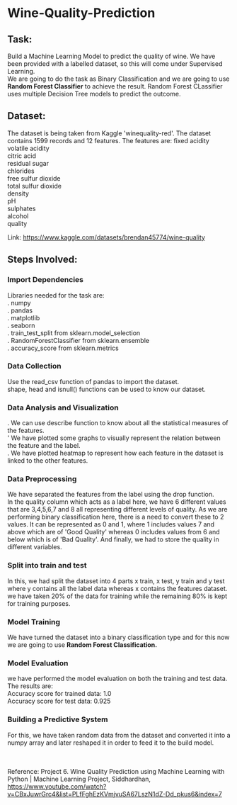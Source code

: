 # Wine-Quality-Prediction
## Task:
Build a Machine Learning Model to predict the quality of wine. We have been provided with a labelled dataset, so this will come under Supervised Learning.</br>
We are going to do the task as Binary Classification and we are going to use <b>Random Forest Classifier</b> to achieve the result. Random Forest CLassifier uses multiple Decision Tree models to predict the outcome.
## Dataset:
The dataset is being taken from Kaggle 'winequality-red'. The dataset contains 1599 records and 12 features. The features are:
fixed acidity</br>
volatile acidity</br>
citric acid</br>
residual sugar</br>
chlorides</br>
free sulfur dioxide</br>
total sulfur dioxide</br>
density</br>
pH</br>
sulphates</br>
alcohol</br>
quality</br>

Link: https://www.kaggle.com/datasets/brendan45774/wine-quality

## Steps Involved:
### Import Dependencies
Libraries needed for the task are:</br>
. numpy</br>
. pandas</br>
. matplotlib</br>
. seaborn</br>
. train_test_split from sklearn.model_selection</br>
. RandomForestClassifier from sklearn.ensemble</br>
. accuracy_score from sklearn.metrics</br>
### Data Collection
Use the read_csv function of pandas to import the dataset.</br>
shape, head and isnull() functions can be used to know our dataset.
### Data Analysis and Visualization
. We can use describe function to know about all the statistical measures of the features.</br>
' We have plotted some graphs to visually represent the relation between the feature and the label.</br>
. We have plotted heatmap to represent how each feature in the dataset is linked to the other features.</br>
### Data Preprocessing
We have separated the features from the label using the drop function.</br>
In the quality column which acts as a label here, we have 6 different values that are 3,4,5,6,7 and 8 all representing different levels of quality. As we are performing binary classification here, there is a need to convert these to 2 values. It can be represented as 0 and 1, where 1 includes values 7 and above which are of 'Good Quality' whereas 0 includes values from 6 and below which is of 'Bad Quality'. And finally, we had to store the quality in different variables.
### Split into train and test
In this, we had split the dataset into 4 parts x train, x test, y train and y test where y contains all the label data whereas x contains the features dataset.</br>
we have taken 20% of the data for training while the remaining 80% is kept for training purposes.
### Model Training
We have turned the dataset into a binary classification type and for this now we are going to use <b>Random Forest Classification.</b>
### Model Evaluation
we have performed the model evaluation on both the training and test data. The results are:</br>
Accuracy score for trained data:  1.0</br>
Accuracy score for test data:  0.925
### Building a Predictive System
For this, we have taken random data from the dataset and converted it into a numpy array and later reshaped it in order to feed it to the build model.</br></br></br>



Reference: Project 6. Wine Quality Prediction using Machine Learning with Python | Machine Learning Project, Siddhardhan, https://www.youtube.com/watch?v=CBxJuwrGrc4&list=PLfFghEzKVmjvuSA67LszN1dZ-Dd_pkus6&index=7


